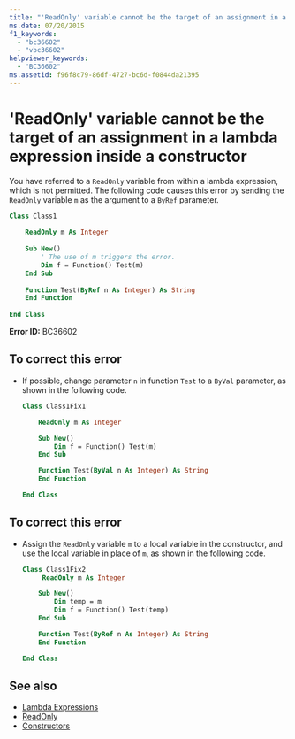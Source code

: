```yaml
---
title: "'ReadOnly' variable cannot be the target of an assignment in a lambda expression inside a constructor"
ms.date: 07/20/2015
f1_keywords: 
  - "bc36602"
  - "vbc36602"
helpviewer_keywords: 
  - "BC36602"
ms.assetid: f96f8c79-86df-4727-bc6d-f0844da21395
---
```

# 'ReadOnly' variable cannot be the target of an assignment in a lambda expression inside a constructor
You have referred to a `ReadOnly` variable from within a lambda expression, which is not permitted. The following code causes this error by sending the `ReadOnly` variable `m` as the argument to a `ByRef` parameter.  
  
```vb  
Class Class1  
  
    ReadOnly m As Integer  
  
    Sub New()  
        ' The use of m triggers the error.  
        Dim f = Function() Test(m)  
    End Sub  
  
    Function Test(ByRef n As Integer) As String  
    End Function  
  
End Class  
```  
  
 **Error ID:** BC36602  
  
## To correct this error  
  
- If possible, change parameter `n` in function `Test` to a `ByVal` parameter, as shown in the following code.  
  
    ```vb  
    Class Class1Fix1  
  
        ReadOnly m As Integer  
  
        Sub New()  
            Dim f = Function() Test(m)  
        End Sub  
  
        Function Test(ByVal n As Integer) As String  
        End Function  
  
    End Class  
    ```  
  
## To correct this error  
  
- Assign the `ReadOnly` variable `m` to a local variable in the constructor, and use the local variable in place of `m`, as shown in the following code.  
  
    ```vb  
    Class Class1Fix2  
         ReadOnly m As Integer  
  
        Sub New()  
            Dim temp = m  
            Dim f = Function() Test(temp)  
        End Sub  
  
        Function Test(ByRef n As Integer) As String  
        End Function  
  
    End Class  
    ```  
  
## See also

- [Lambda Expressions](../../visual-basic/programming-guide/language-features/procedures/lambda-expressions.md)
- [ReadOnly](../../visual-basic/language-reference/modifiers/readonly.md)
- [Constructors](~/docs/visual-basic/programming-guide/concepts/object-oriented-programming.md#constructors)

